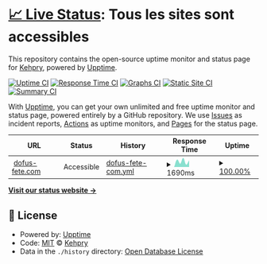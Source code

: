 # [📈 Live Status](https://Kehpry.github.io/phishcheck): <!--live status--> **Tous les sites sont accessibles**

This repository contains the open-source uptime monitor and status page for [Kehpry](https://Kehpry.github.io/phishcheck), powered by [Upptime](https://github.com/upptime/upptime).

[![Uptime CI](https://github.com/Kehpry/phishcheck/workflows/Uptime%20CI/badge.svg)](https://github.com/Kehpry/phishcheck/actions?query=workflow%3A%22Uptime+CI%22)
[![Response Time CI](https://github.com/Kehpry/phishcheck/workflows/Response%20Time%20CI/badge.svg)](https://github.com/Kehpry/phishcheck/actions?query=workflow%3A%22Response+Time+CI%22)
[![Graphs CI](https://github.com/Kehpry/phishcheck/workflows/Graphs%20CI/badge.svg)](https://github.com/Kehpry/phishcheck/actions?query=workflow%3A%22Graphs+CI%22)
[![Static Site CI](https://github.com/Kehpry/phishcheck/workflows/Static%20Site%20CI/badge.svg)](https://github.com/Kehpry/phishcheck/actions?query=workflow%3A%22Static+Site+CI%22)
[![Summary CI](https://github.com/Kehpry/phishcheck/workflows/Summary%20CI/badge.svg)](https://github.com/Kehpry/phishcheck/actions?query=workflow%3A%22Summary+CI%22)

With [Upptime](https://upptime.js.org), you can get your own unlimited and free uptime monitor and status page, powered entirely by a GitHub repository. We use [Issues](https://github.com/Kehpry/phishcheck/issues) as incident reports, [Actions](https://github.com/Kehpry/phishcheck/actions) as uptime monitors, and [Pages](https://Kehpry.github.io/phishcheck) for the status page.

<!--start: status pages-->
<!-- This summary is generated by Upptime (https://github.com/upptime/upptime) -->
<!-- Do not edit this manually, your changes will be overwritten -->
<!-- prettier-ignore -->
| URL | Status | History | Response Time | Uptime |
| --- | ------ | ------- | ------------- | ------ |
| <img alt="" src="https://favicons.githubusercontent.com/dofus-fete.com" height="13"> [dofus-fete.com](https://dofus-fete.com) | Accessible | [dofus-fete-com.yml](https://github.com/Kehpry/phishcheck/commits/HEAD/history/dofus-fete-com.yml) | <details><summary><img alt="Response time graph" src="./graphs/dofus-fete-com/response-time-week.png" height="20"> 1690ms</summary><br><a href="https://phishcheck.dofhelp.fr/history/dofus-fete-com"><img alt="Response time 1690" src="https://img.shields.io/endpoint?url=https%3A%2F%2Fraw.githubusercontent.com%2FKehpry%2Fphishcheck%2FHEAD%2Fapi%2Fdofus-fete-com%2Fresponse-time.json"></a><br><a href="https://phishcheck.dofhelp.fr/history/dofus-fete-com"><img alt="24-hour response time 1948" src="https://img.shields.io/endpoint?url=https%3A%2F%2Fraw.githubusercontent.com%2FKehpry%2Fphishcheck%2FHEAD%2Fapi%2Fdofus-fete-com%2Fresponse-time-day.json"></a><br><a href="https://phishcheck.dofhelp.fr/history/dofus-fete-com"><img alt="7-day response time 1690" src="https://img.shields.io/endpoint?url=https%3A%2F%2Fraw.githubusercontent.com%2FKehpry%2Fphishcheck%2FHEAD%2Fapi%2Fdofus-fete-com%2Fresponse-time-week.json"></a><br><a href="https://phishcheck.dofhelp.fr/history/dofus-fete-com"><img alt="30-day response time 1690" src="https://img.shields.io/endpoint?url=https%3A%2F%2Fraw.githubusercontent.com%2FKehpry%2Fphishcheck%2FHEAD%2Fapi%2Fdofus-fete-com%2Fresponse-time-month.json"></a><br><a href="https://phishcheck.dofhelp.fr/history/dofus-fete-com"><img alt="1-year response time 1690" src="https://img.shields.io/endpoint?url=https%3A%2F%2Fraw.githubusercontent.com%2FKehpry%2Fphishcheck%2FHEAD%2Fapi%2Fdofus-fete-com%2Fresponse-time-year.json"></a></details> | <details><summary><a href="https://phishcheck.dofhelp.fr/history/dofus-fete-com">100.00%</a></summary><a href="https://phishcheck.dofhelp.fr/history/dofus-fete-com"><img alt="All-time uptime 100.00%" src="https://img.shields.io/endpoint?url=https%3A%2F%2Fraw.githubusercontent.com%2FKehpry%2Fphishcheck%2FHEAD%2Fapi%2Fdofus-fete-com%2Fuptime.json"></a><br><a href="https://phishcheck.dofhelp.fr/history/dofus-fete-com"><img alt="24-hour uptime 100.00%" src="https://img.shields.io/endpoint?url=https%3A%2F%2Fraw.githubusercontent.com%2FKehpry%2Fphishcheck%2FHEAD%2Fapi%2Fdofus-fete-com%2Fuptime-day.json"></a><br><a href="https://phishcheck.dofhelp.fr/history/dofus-fete-com"><img alt="7-day uptime 100.00%" src="https://img.shields.io/endpoint?url=https%3A%2F%2Fraw.githubusercontent.com%2FKehpry%2Fphishcheck%2FHEAD%2Fapi%2Fdofus-fete-com%2Fuptime-week.json"></a><br><a href="https://phishcheck.dofhelp.fr/history/dofus-fete-com"><img alt="30-day uptime 100.00%" src="https://img.shields.io/endpoint?url=https%3A%2F%2Fraw.githubusercontent.com%2FKehpry%2Fphishcheck%2FHEAD%2Fapi%2Fdofus-fete-com%2Fuptime-month.json"></a><br><a href="https://phishcheck.dofhelp.fr/history/dofus-fete-com"><img alt="1-year uptime 100.00%" src="https://img.shields.io/endpoint?url=https%3A%2F%2Fraw.githubusercontent.com%2FKehpry%2Fphishcheck%2FHEAD%2Fapi%2Fdofus-fete-com%2Fuptime-year.json"></a></details>

<!--end: status pages-->

[**Visit our status website →**](https://Kehpry.github.io/phishcheck)

## 📄 License

- Powered by: [Upptime](https://github.com/upptime/upptime)
- Code: [MIT](./LICENSE) © [Kehpry](https://Kehpry.github.io/phishcheck)
- Data in the `./history` directory: [Open Database License](https://opendatacommons.org/licenses/odbl/1-0/)
